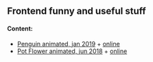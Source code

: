 ## Frontend funny and useful stuff

#### Content:
+ [Penguin animated, jan 2019](penguin.html) + [online](https://ripssr.github.io/penguin_animation/)
+ [Pot Flower animated, jun 2018](pot_flower.html) + [online](https://ripssr.github.io/flower_pot/)

